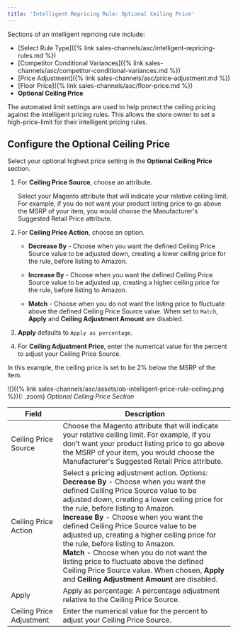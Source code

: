 ```yaml
---
title: 'Intelligent Repricing Rule: Optional Ceiling Price'
---
```



Sections of an intelligent repricing rule include:

- [Select Rule Type]({% link sales-channels/asc/intelligent-repricing-rules.md %})
- [Competitor Conditional Variances]({% link sales-channels/asc/competitor-conditional-variances.md %})
- [Price Adjustment]({% link sales-channels/asc/price-adjustment.md %})
- [Floor Price]({% link sales-channels/asc/floor-price.md %})
- **Optional Ceiling Price**

The automated limit settings are used to help protect the ceiling pricing against the intelligent pricing rules. This allows the store owner to set a high-price-limit for their intelligent pricing rules.

## Configure the Optional Ceiling Price

Select your optional highest price setting in the **Optional Ceiling Price** section.

1. For **Ceiling Price Source**, choose an attribute.

   Select your Magento attribute that will indicate your relative ceiling limit. For example, if you do not want your product listing price to go above the MSRP of your item, you would choose the Manufacturer's Suggested Retail Price attribute.

1. For **Ceiling Price Action**, choose an option.

    - **Decrease By** - Choose when you want the defined Ceiling Price Source value to be adjusted down, creating a lower ceiling price for the rule, before listing to Amazon.

    - **Increase By** - Choose when you want the defined Ceiling Price Source value to be adjusted up, creating a higher ceiling price for the rule, before listing to Amazon.

    - **Match** - Choose when you do not want the listing price to fluctuate above the defined Ceiling Price Source value. When set to `Match`, **Apply** and **Ceiling Adjustment Amount** are disabled.

1. **Apply** defaults to `Apply as percentage`.

1. For **Ceiling Adjustment Price**, enter the numerical value for the percent to adjust your Ceiling Price Source.

In this example, the ceiling price is set to be 2% below the MSRP of the item.

![]({% link sales-channels/asc/assets/ob-intelligent-price-rule-ceiling.png %}){: .zoom}
_Optional Ceiling Price Section_

|Field |Description|
|---|---|
|Ceiling Price Source|Choose the Magento attribute that will indicate your relative ceiling limit. For example, if you don’t want your product listing price to go above the MSRP of your item, you would choose the Manufacturer's Suggested Retail Price attribute. |
|Ceiling Price Action |Select a pricing adjustment action. Options:<br/>**Decrease By** - Choose when you want the defined Ceiling Price Source value to be adjusted down, creating a lower ceiling price for the rule, before listing to Amazon.<br/>**Increase By** - Choose when you want the defined Ceiling Price Source value to be adjusted up, creating a higher ceiling price for the rule, before listing to Amazon.<br/>**Match** - Choose when you do not want the listing price to fluctuate above the defined Ceiling Price Source value. When chosen, **Apply** and **Ceiling Adjustment Amount** are disabled. |
|Apply|Apply as percentage: A percentage adjustment relative to the Ceiling Price Source. |
|Ceiling Price Adjustment|Enter the numerical value for the percent to adjust your Ceiling Price Source. |
